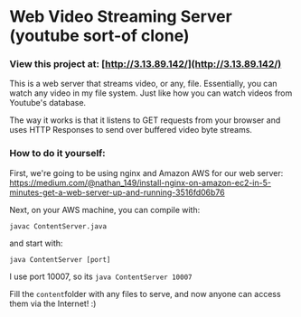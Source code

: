 # Web Video Streaming Server (youtube sort-of clone)

### View this project at: [http://3.13.89.142/](http://3.13.89.142/)

This is a web server that streams video, or any, file. Essentially, you can watch any video in my file system. Just like how you can watch videos from Youtube's database.

The way it works is that it listens to GET requests from your browser and uses HTTP Responses to send over buffered video byte streams.

### How to do it yourself:

First, we're going to be using nginx and Amazon AWS for our web server: https://medium.com/@nathan_149/install-nginx-on-amazon-ec2-in-5-minutes-get-a-web-server-up-and-running-3516fd06b76

Next, on your AWS machine, you can compile with:

    javac ContentServer.java
and start with:

    java ContentServer [port]
I use port 10007, so its `java ContentServer 10007`

Fill the `content`folder with any files to serve, and now anyone can access them via the Internet! :)
